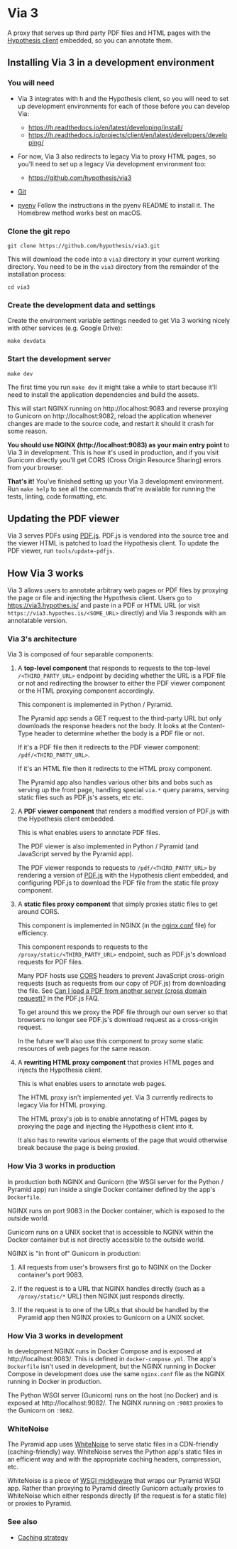 Via 3
=====

A proxy that serves up third party PDF files and HTML pages with the
[Hypothesis client](https://github.com/hypothesis/client) embedded, so you can
annotate them.

Installing Via 3 in a development environment
---------------------------------------------

### You will need

* Via 3 integrates with h and the Hypothesis client, so you will need to
  set up development environments for each of those before you can develop Via:

  * https://h.readthedocs.io/en/latest/developing/install/
  * https://h.readthedocs.io/projects/client/en/latest/developers/developing/

* For now, Via 3 also redirects to legacy Via to proxy HTML pages, so you'll
  need to set up a legacy Via development environment too:

  * https://github.com/hypothesis/via3

* [Git](https://git-scm.com/)

* [pyenv](https://github.com/pyenv/pyenv)
  Follow the instructions in the pyenv README to install it.
  The Homebrew method works best on macOS.

### Clone the git repo

    git clone https://github.com/hypothesis/via3.git

This will download the code into a `via3` directory in your current working
directory. You need to be in the `via3` directory from the remainder of the
installation process:

    cd via3

### Create the development data and settings

Create the environment variable settings needed to get Via 3 working nicely with other services (e.g. Google Drive):

    make devdata

### Start the development server

    make dev

The first time you run `make dev` it might take a while to start because it'll
need to install the application dependencies and build the assets.

This will start NGINX running on http://localhost:9083 and reverse proxying to
Gunicorn on http://localhost:9082, reload the application whenever changes are
made to the source code, and restart it should it crash for some reason.

**You should use NGINX (http://localhost:9083) as your main entry point** to
Via 3 in development. This is how it's used in production, and if you visit
Gunicorn directly you'll get CORS (Cross Origin Resource Sharing) errors from
your browser.

**That's it!** You’ve finished setting up your Via 3 development environment. Run
`make help` to see all the commands that're available for running the tests,
linting, code formatting, etc.

Updating the PDF viewer
-----------------------

Via 3 serves PDFs using [PDF.js](https://mozilla.github.io/pdf.js/). PDF.js is
vendored into the source tree and the viewer HTML is patched to load the Hypothesis
client. To update the PDF viewer, run `tools/update-pdfjs`.

How Via 3 works
---------------

Via 3 allows users to annotate arbitrary web pages or PDF files by proxying the
page or file and injecting the Hypothesis client. Users go to
<https://via3.hypothes.is/> and paste in a PDF or HTML URL (or visit
`https://via3.hypothes.is/<SOME_URL>` directly) and Via 3 responds with an
annotatable version.

### Via 3's architecture

Via 3 is composed of four separable components:

1. A **top-level component** that responds to requests to the top-level
   `/<THIRD_PARTY_URL>` endpoint by deciding whether the URL is a PDF file or
   not and redirecting the browser to either the PDF viewer component or the
   HTML proxying component accordingly.

   This component is implemented in Python / Pyramid.

   The Pyramid app sends a GET request to the third-party URL but only
   downloads the response headers not the body. It looks at the Content-Type
   header to determine whether the body is a PDF file or not.

   If it's a PDF file then it redirects to the PDF viewer component:
   `/pdf/<THIRD_PARTY_URL>`.

   If it's an HTML file then it redirects to the HTML proxy component.

   The Pyramid app also handles various other bits and bobs such as serving up
   the front page, handling special `via.*` query params, serving static files
   such as PDF.js's assets, etc etc.

2. A **PDF viewer component** that renders a modified version of PDF.js with the Hypothesis client embedded.

   This is what enables users to annotate PDF files.

   The PDF viewer is also implemented in Python / Pyramid (and JavaScript served by the Pyramid app).

   The PDF viewer responds to requests to `/pdf/<THIRD_PARTY_URL>` by rendering
   a version of [PDF.js](https://mozilla.github.io/pdf.js/) with the Hypothesis
   client embedded, and configuring PDF.js to download the PDF file from the
   static file proxy component.

3. A **static files proxy component** that simply proxies static files to get around CORS.

   This component is implemented in NGINX (in the [nginx.conf](nginx/nginx.conf) file) for efficiency.

   This component responds to requests to the `/proxy/static/<THIRD_PARTY_URL>`
   endpoint, such as PDF.js's download requests for PDF files.

   Many PDF hosts use
   [CORS](https://developer.mozilla.org/en-US/docs/Web/HTTP/CORS) headers to
   prevent JavaScript cross-origin requests (such as requests from our copy of
   PDF.js) from downloading the file.
   See [Can I load a PDF from another server (cross domain request)?](https://github.com/mozilla/pdf.js/wiki/Frequently-Asked-Questions#can-i-load-a-pdf-from-another-server-cross-domain-request)
   in the PDF.js FAQ.

   To get around this we proxy the PDF file through our own server so that
   browsers no longer see PDF.js's download request as a cross-origin request.

   In the future we'll also use this component to proxy some static resources
   of web pages for the same reason.

4. A **rewriting HTML proxy component** that proxies HTML pages and injects the Hypothesis client.

   This is what enables users to annotate web pages.

   The HTML proxy isn't implemented yet. Via 3 currently redirects to legacy Via for HTML proxying.

   The HTML proxy's job is to enable annotating of HTML pages by proxying the
   page and injecting the Hypothesis client into it.

   It also has to rewrite various elements of the page that would otherwise
   break because the page is being proxied.

### How Via 3 works in production

In production both NGINX and Gunicorn (the WSGI server for the Python / Pyramid
app) run inside a single Docker container defined by the app's `Dockerfile`.

NGINX runs on port 9083 in the Docker container, which is exposed to the
outside world.

Gunicorn runs on a UNIX socket that is accessible to NGINX within the Docker
container but is not directly accessible to the outside world.

NGINX is "in front of" Gunicorn in production:

1. All requests from user's browsers first go to NGINX on the Docker container's port 9083.

2. If the request is to a URL that NGINX handles directly (such as a
   `/proxy/static/*` URL) then NGINX just responds directly.

3. If the request is to one of the URLs that should be handled by the Pyramid
   app then NGINX proxies to Gunicorn on a UNIX socket.

### How Via 3 works in development

In development NGINX runs in Docker Compose and is exposed at
http://localhost:9083/. This is defined in `docker-compose.yml`. The app's
`Dockerfile` isn't used in development, but the NGINX running in Docker Compose
in development does use the same `nginx.conf` file as the NGINX running in
Docker in production.

The Python WSGI server (Gunicorn) runs on the host (no Docker) and is exposed
at http://localhost:9082/. The NGINX running on `:9083` proxies to the Gunicorn
on `:9082`.

### WhiteNoise

The Pyramid app uses [WhiteNoise](http://whitenoise.evans.io/) to serve static
files in a CDN-friendly (caching-friendly) way. WhiteNoise serves the Python
app's static files in an efficient way and with the appropriate caching headers,
compression, etc.

WhiteNoise is a piece of [WSGI middleware](https://www.python.org/dev/peps/pep-3333/#middleware-components-that-play-both-sides)
that wraps our Pyramid WSGI app. Rather than proxying to Pyramid directly
Gunicorn actually proxies to WhiteNoise which either responds directly (if the
request is for a static file) or proxies to Pyramid.

### See also

* [Caching strategy](docs/caching-strategy.md)
